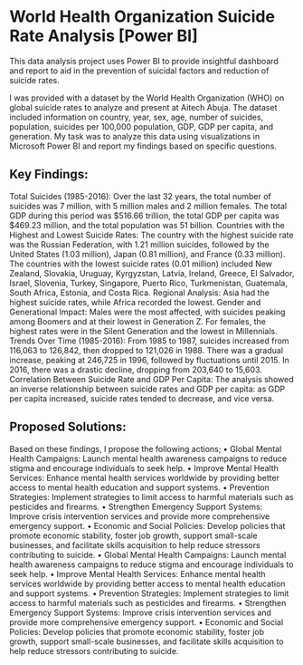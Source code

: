 # World Health Organization Suicide Rate Analysis [Power BI]  
This data analysis project uses Power BI to provide insightful dashboard and report to aid in the prevention of suicidal factors and reduction of suicide rates.

I was provided with a dataset by the World Health Organization (WHO) on global suicide rates to analyze and present at Aitech Abuja. The dataset included information on country, year, sex,
age, number of suicides, population, suicides per 100,000 population, GDP, GDP per capita, and generation. My task was to analyze this data using visualizations in Microsoft Power BI and
report my findings based on specific questions.

## Key Findings:  
Total Suicides (1985-2016): Over the last 32 years, the total number of suicides was 7 million, with 5 million males and 2 million females. The total GDP during this period was $516.66
trillion, the total GDP per capita was $469.23 million, and the total population was 51 billion.
Countries with the Highest and Lowest Suicide Rates: The country with the highest suicide rate was the Russian Federation, with 1.21 million suicides, followed by the United States (1.03
million), Japan (0.81 million), and France (0.33 million). The countries with the lowest suicide rates (0.01 million) included New Zealand, Slovakia, Uruguay, Kyrgyzstan, Latvia, Ireland,
Greece, El Salvador, Israel, Slovenia, Turkey, Singapore, Puerto Rico, Turkmenistan, Guatemala, South Africa, Estonia, and Costa Rica.
Regional Analysis: Asia had the highest suicide rates, while Africa recorded the lowest.
Gender and Generational Impact: Males were the most affected, with suicides peaking among Boomers and at their lowest in Generation Z. For females, the highest rates were in the
Silent Generation and the lowest in Millennials.
Trends Over Time (1985-2016): From 1985 to 1987, suicides increased from 116,063 to 126,842, then dropped to 121,026 in 1988. There was a gradual increase, peaking at 246,725 in
1996, followed by fluctuations until 2015. In 2016, there was a drastic decline, dropping from 203,640 to 15,603.
Correlation Between Suicide Rate and GDP Per Capita: The analysis showed an inverse relationship between suicide rates and GDP per capita: as GDP per capita increased, suicide
rates tended to decrease, and vice versa.

## Proposed Solutions:  
Based on these findings, I propose the following actions;
• Global Mental Health Campaigns: Launch mental health awareness campaigns to reduce stigma and encourage individuals to seek help.
• Improve Mental Health Services: Enhance mental health services worldwide by providing better access to mental health education and support systems.
• Prevention Strategies: Implement strategies to limit access to harmful materials such as pesticides and firearms.
• Strengthen Emergency Support Systems: Improve crisis intervention services and provide more comprehensive emergency support.
• Economic and Social Policies: Develop policies that promote economic stability, foster job growth, support small-scale businesses, and facilitate skills acquisition to help reduce stressors
contributing to suicide.
• Global Mental Health Campaigns: Launch mental health awareness campaigns to reduce stigma and encourage individuals to seek help.
• Improve Mental Health Services: Enhance mental health services worldwide by providing better access to mental health education and support systems.
• Prevention Strategies: Implement strategies to limit access to harmful materials such as pesticides and firearms.
• Strengthen Emergency Support Systems: Improve crisis intervention services and provide more comprehensive emergency support.
• Economic and Social Policies: Develop policies that promote economic stability, foster job growth, support small-scale businesses, and facilitate skills acquisition to help reduce stressors
contributing to suicide.
